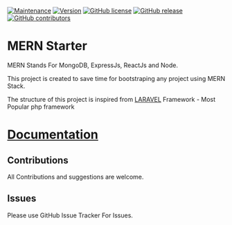 [![Maintenance](https://img.shields.io/badge/Maintained%3F-yes-green.svg)](https://GitHub.com/Naereen/StrapDown.js/graphs/commit-activity)
[![Version](https://img.shields.io/badge/Version-1.0-<COLOR>.svg)](https://shields.io/)
[![GitHub license](https://img.shields.io/github/license/Naereen/StrapDown.js.svg)](https://github.com/Naereen/StrapDown.js/blob/master/LICENSE)
[![GitHub release](https://img.shields.io/github/release/Naereen/StrapDown.js.svg)](https://github.com/mern-stack/mern/releases/)
[![GitHub contributors](https://img.shields.io/github/contributors/Naereen/StrapDown.js.svg)](https://github.com/mern-stack/mern/graphs/contributors/)

# MERN Starter

MERN Stands For MongoDB, ExpressJs, ReactJs and Node.

This project is created to save time for bootstraping any project using MERN Stack.

The structure of this project is inspired from [LARAVEL](https://laravel.com) Framework - Most Popular php framework

# [Documentation](https://mern-stack.github.io/docs/index.html)


## Contributions

All Contributions and suggestions are welcome.

## Issues
Please use GitHub Issue Tracker For Issues.
